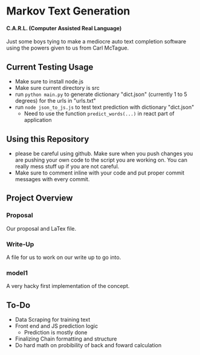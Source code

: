 # Markov Text Generation
#### C.A.R.L. (Computer Assisted Real Language)
Just some boys tying to make a mediocre auto text completion software using the powers given to us from Carl McTague. 

## Current Testing Usage

- Make sure to install node.js
- Make sure current directory is src
- run ```python main.py``` to generate dictionary "dict.json" (currently 1 to 5 degrees) for the urls in "urls.txt"
- run ```node json_to_js.js``` to test text prediction with dictionary "dict.json"
  - Need to use the function ```predict_words(...)``` in react part of application 


## Using this Repository
- please be careful using github. Make sure when you push changes you are pushing your own code to the script you are working on. You can really mess stuff up if you are not careful.
- Make sure to comment inline with your code and put proper commit messages with every commit.
## Project Overview
### Proposal
 Our proposal and LaTex file.
### Write-Up
 A file for us to work on our write up to go into.
### model1
 A very hacky first implementation of the concept. 
## To-Do
- Data Scraping for training text
- Front end and JS prediction logic
   - Prediction is mostly done
- Finalizing Chain formatting and structure
- Do hard math on probibility of back and foward calculation 
